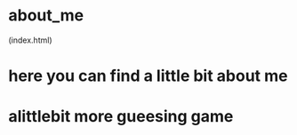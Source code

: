 # about_me

(index.html)
# here you can find a little bit about me 

# alittlebit more gueesing game